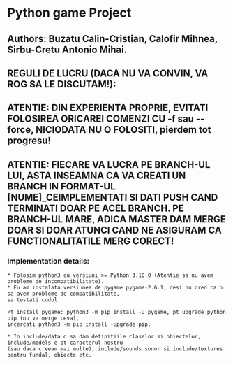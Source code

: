 # Python game Project
## Authors: Buzatu Calin-Cristian, Calofir Mihnea, Sirbu-Cretu Antonio Mihai.

## REGULI DE LUCRU (DACA NU VA CONVIN, VA ROG SA LE DISCUTAM!):
## ATENTIE: DIN EXPERIENTA PROPRIE, EVITATI FOLOSIREA ORICAREI COMENZI CU -f sau --force, NICIODATA NU O FOLOSITI, pierdem tot progresu!
## ATENTIE: FIECARE VA LUCRA PE BRANCH-UL LUI, ASTA INSEAMNA CA VA CREATI UN BRANCH IN FORMAT-UL [NUME]_CEIMPLEMENTATI SI DATI PUSH CAND TERMINATI DOAR PE ACEL BRANCH. PE BRANCH-UL MARE, ADICA MASTER DAM MERGE DOAR SI DOAR ATUNCI CAND NE ASIGURAM CA FUNCTIONALITATILE MERG CORECT!

### Implementation details:
    * Folosim python3 cu versiuni >= Python 3.10.0 (Atentie sa nu avem probleme de incompatibilitate).
    * Eu am instalata versiunea de pygame pygame-2.6.1; desi nu cred ca o sa avem probleme de compatibilitate,
    sa testati codul
    
    Pt install pygame: python3 -m pip install -U pygame, pt upgrade python pip (nu va merge ceva),
    incercati python3 -m pip install -upgrade pip.

    * In include/data o sa dam definitiile claselor si obiectelor, include/models e pt caracterul nostru
    (sau daca creeam mai multe), include/sounds sonor si include/textures pentru fundal, obiecte etc.

